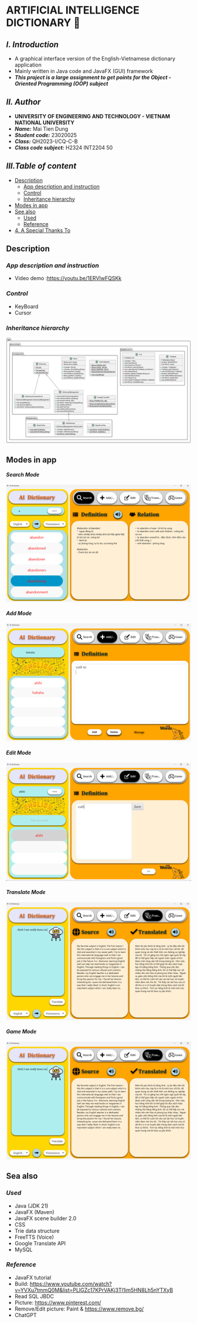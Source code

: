 # **ARTIFICIAL INTELLIGENCE DICTIONARY 🧠**

## ***I. Introduction***

+ A graphical interface version of the English-Vietnamese dictionary application
+ Mainly written in Java code and JavaFX (GUI) framework
+ ***This project is a large assignment to get points for the Object - Oriented Programming (OOP) subject***

## ***II. Author***

+ **UNIVERSITY OF ENGINEERING AND TECHNOLOGY - VIETNAM NATIONAL UNIVERSITY**
+ ***Name:*** Mai Tien Dung
+ ***Student code:*** 23020025
+ ***Class:*** QH2023-I/CQ-C-B
+ ***Class code subject:*** H2324 INT2204 50

## ***III.Table of content***

- [Description](#description)
    * [App description and instruction](#app-description-and-instruction)
    * [Control](#control)
    * [Inheritance hierarchy](#inheritance-hierarchy)
- [Modes in app](#modes-in-app)
- [See also](#see-also)
  * [Used](#used)
  * [Reference](#Reference)
- [4. A Special Thanks To](#a-special-thanks-to)

## **Description** 
### *App description and instruction* 

- Video demo :https://youtu.be/1ERVIwFQSKk
### *Control* 
- KeyBoard
- Cursor
### *Inheritance hierarchy*
![UML Diagram](UML.png)

## **Modes in app** 
#### *Search Mode*
![Search Mode](Mode/SearchMode.png)

#### *Add Mode*
![Add Mode](Mode/AddMode.png)

#### *Edit Mode*
![Edit Mode](Mode/EditMode.png)

#### *Translate Mode*
![Translate Mode](Mode/TranslateMode.png)

#### *Game Mode*
![Game Mode](Mode/TranslateMode.png)

## **Sea also** 
### *Used*
- Java (JDK 21)
- JavaFX (Maven)
- JavaFX scene builder 2.0
- CSS
- Trie data structure
- FreeTTS (Voice)
- Google Translate API
- MySQL
### *Reference*
- JavaFX tutorial
- Build: https://www.youtube.com/watch?v=YVXu7tmmQ0M&list=PLlGZc17KPrVAKj3Tl1im5HN8Lh5nYTXyB
- Read SQL JBDC 
- Picture: https://www.pinterest.com/
- Remove/Edit picture: Paint & https://www.remove.bg/
- ChatGPT







    


